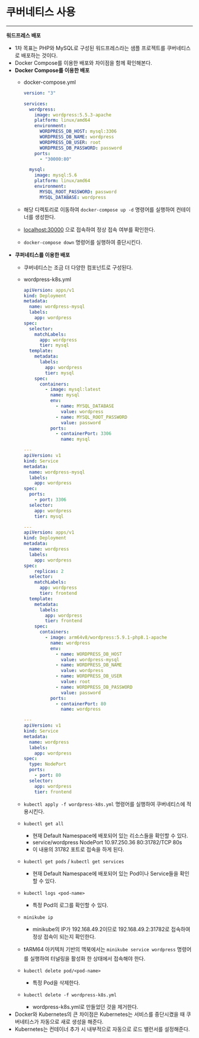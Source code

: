 # 쿠버네티스 사용

---

**워드프레스 배포**

- 1차 목표는 PHP와 MySQL로 구성된 워드프레스라는 샘플 프로젝트를 쿠버네티스로 배포하는 것이다.
- Docker Compose를 이용한 배포와 차이점을 함께 확인해본다.
- **Docker Compose를 이용한 배포**
    - docker-compose.yml

        ```yaml
        version: "3"
        
        services:
          wordpress:
            image: wordpress:5.5.3-apache
            platform: linux/amd64
            environment:
              WORDPRESS_DB_HOST: mysql:3306
              WORDPRESS_DB_NAME: wordpress
              WORDPRESS_DB_USER: root
              WORDPRESS_DB_PASSWORD: password
            ports:
              - "30000:80"
        
          mysql:
            image: mysql:5.6
            platform: linux/amd64
            environment:
              MYSQL_ROOT_PASSWORD: password
              MYSQL_DATABASE: wordpress
        ```

    - 해당 디렉토리로 이동하여 `docker-compose up -d` 명령어를 실행하여 컨테이너를 생성한다.
    - [localhost:30000](http://localhost:30000) 으로 접속하여 정상 접속 여부를 확인한다.
    - `docker-compose down` 명령어를 실행하여 중단시킨다.
- **쿠퍼네티스를 이용한 배포**
    - 쿠버네티스는 조금 더 다양한 컴포넌트로 구성된다.
    - wordpress-k8s.yml

        ```yaml
        apiVersion: apps/v1
        kind: Deployment
        metadata:
          name: wordpress-mysql
          labels:
            app: wordpress
        spec:
          selector:
            matchLabels:
              app: wordpress
              tier: mysql
          template:
            metadata:
              labels:
                app: wordpress
                tier: mysql
            spec:
              containers:
                - image: mysql:latest
                  name: mysql
                  env:
                    - name: MYSQL_DATABASE
                      value: wordpress
                    - name: MYSQL_ROOT_PASSWORD
                      value: password
                  ports:
                    - containerPort: 3306
                      name: mysql
        
        ---
        apiVersion: v1
        kind: Service
        metadata:
          name: wordpress-mysql
          labels:
            app: wordpress
        spec:
          ports:
            - port: 3306
          selector:
            app: wordpress
            tier: mysql
        
        ---
        apiVersion: apps/v1
        kind: Deployment
        metadata:
          name: wordpress
          labels:
            app: wordpress
        spec:
            replicas: 2
          selector:
            matchLabels:
              app: wordpress
              tier: frontend
          template:
            metadata:
              labels:
                app: wordpress
                tier: frontend
            spec:
              containers:
                - image: arm64v8/wordpress:5.9.1-php8.1-apache
                  name: wordpress
                  env:
                    - name: WORDPRESS_DB_HOST
                      value: wordpress-mysql
                    - name: WORDPRESS_DB_NAME
                      value: wordpress
                    - name: WORDPRESS_DB_USER
                      value: root
                    - name: WORDPRESS_DB_PASSWORD
                      value: password
                  ports:
                    - containerPort: 80
                      name: wordpress
        
        ---
        apiVersion: v1
        kind: Service
        metadata:
          name: wordpress
          labels:
            app: wordpress
        spec:
          type: NodePort
          ports:
            - port: 80
          selector:
            app: wordpress
            tier: frontend
        ```

    - `kubectl apply -f wordpress-k8s.yml` 명령어를 실행하여 쿠버네티스에 적용시킨다.
    - `kubectl get all`
        - 현재 Default Namespace에 배포되어 있는 리소스들을 확인할 수 있다.
        - service/wordpress         NodePort    10.97.250.36   <none>        80:31782/TCP   80s
        - 이 내용의 31782 포트로 접속을 하게 된다.
    - `kubectl get pods` / `kubectl get services`
        - 현재 Default Namespace에 배포되어 있는 Pod이나 Service들을 확인할 수 있다.
    - `kubectl logs <pod-name>`
        - 특정 Pod의 로그를 확인할 수 있다.
    - `minikube ip`
        - minikube의 IP가 192.168.49.2이므로 192.168.49.2:31782로 접속하여 정상 접속이 되는지 확인한다.
    - ❗️ARM64 아키텍처 기반의 맥북에서는 `minikube service wordpress` 명령어를 실행하여 터널링을 활성화 한 상태에서 접속해야 한다.
    - `kubectl delete pod/<pod-name>`
        - 특정 Pod을 삭제한다.
    - `kubectl delete -f wordpress-k8s.yml`
        - wordpress-k8s.yml로 만들었던 것을 제거한다.
- Docker와 Kubernetes의 큰 차이점은 Kubernetes는 서비스를 중단시켰을 때 쿠버네티스가 자동으로 새로 생성을 해준다.
- Kubernetes는 컨테이너 추가 시 내부적으로 자동으로 로드 밸런서를 설정해준다.
